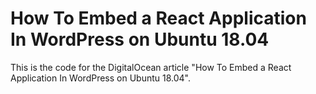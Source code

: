 # How To Embed a React Application In WordPress on Ubuntu 18.04

This is the code for the DigitalOcean article "How To Embed a React
Application In WordPress on Ubuntu 18.04".
